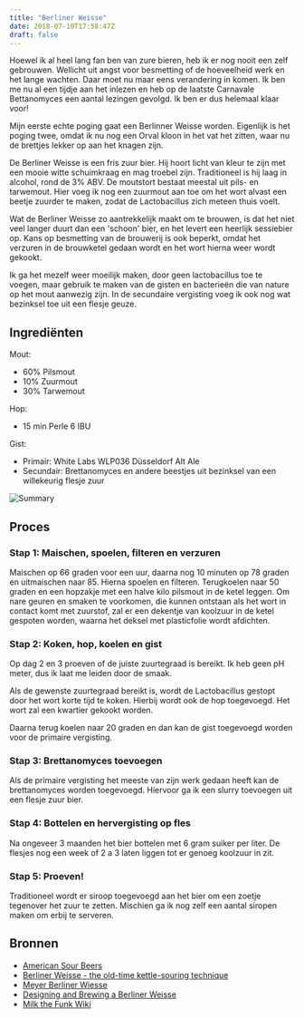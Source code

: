 ```yaml
---
title: "Berliner Weisse"
date: 2018-07-10T17:58:47Z
draft: false
---
```


Hoewel ik al heel lang fan ben van zure bieren, heb ik er nog nooit een zelf
gebrouwen. Wellicht uit angst voor besmetting of de hoeveelheid werk en het
lange wachten. Daar moet nu maar eens verandering in komen. Ik ben me nu al een
tijdje aan het inlezen en heb op de laatste Carnavale Bettanomyces een aantal
lezingen gevolgd. Ik ben er dus helemaal klaar voor!

<!--more-->

Mijn eerste echte poging gaat een Berlinner Weisse worden. Eigenlijk is het
poging twee, omdat ik nu nog een Orval kloon in het vat het zitten, waar nu de
brettjes lekker op aan het knagen zijn.

De Berliner Weisse is een fris zuur bier. Hij hoort licht van kleur te zijn met
een mooie witte schuimkraag en mag troebel zijn. Traditioneel is hij laag in
alcohol, rond de 3% ABV. De moutstort bestaat meestal uit pils- en tarwemout.
Hier voeg ik nog een zuurmout aan toe om het wort alvast een beetje zuurder te
maken, zodat de Lactobacillus zich meteen thuis voelt.

Wat de Berliner Weisse zo aantrekkelijk maakt om te brouwen, is dat het niet
veel langer duurt dan een 'schoon' bier, en het levert een heerlijk sessiebier
op. Kans op besmetting van de brouwerij is ook beperkt, omdat het verzuren in
de brouwketel gedaan wordt en het wort hierna weer wordt gekookt.

Ik ga het mezelf weer moeilijk maken, door geen lactobacillus toe te voegen,
maar gebruik te maken van de gisten en bacterieën die van nature op het mout
aanwezig zijn. In de secundaire vergisting voeg ik ook nog wat bezinksel toe
uit een flesje geuze.

## Ingrediënten

Mout:

 - 60% Pilsmout
 - 10% Zuurmout
 - 30% Tarwemout

Hop:

 - 15 min Perle 6 IBU

Gist:

 - Primair: White Labs WLP036 Düsseldorf Alt Ale
 - Secundair: Brettanomyces en andere beestjes uit bezinksel van een
   willekeurig flesje zuur

![Summary](/images/berlinerweisse001.png)

## Proces

### Stap 1: Maischen, spoelen, filteren en verzuren

Maischen op 66 graden voor een uur, daarna nog 10 minuten op 78 graden en
uitmaischen naar 85. Hierna spoelen en filteren. Terugkoelen naar 50 graden en
een hopzakje met een halve kilo pilsmout in de ketel leggen. Om nare geuren en
smaken te voorkomen, die kunnen ontstaan als het wort in contact komt met
zuurstof, zal er een dekentje van koolzuur in de ketel gespoten worden, waarna
het deksel met plasticfolie wordt afdichten.

### Stap 2: Koken, hop, koelen en gist

Op dag 2 en 3 proeven of de juiste zuurtegraad is bereikt. Ik heb geen
pH meter, dus ik laat me leiden door de smaak.

Als de gewenste zuurtegraad bereikt is, wordt de Lactobacillus gestopt
door het wort korte tijd te koken. Hierbij wordt ook de hop toegevoegd.
Het wort zal een kwartier gekookt worden.

Daarna terug koelen naar 20 graden en dan kan de gist toegevoegd worden
voor de primaire vergisting.

### Stap 3: Brettanomyces toevoegen

Als de primaire vergisting het meeste van zijn werk gedaan heeft kan de
brettanomyces worden toegevoegd. Hiervoor ga ik een slurry toevoegen
uit een flesje zuur bier.

### Stap 4: Bottelen en hervergisting op fles

Na ongeveer 3 maanden het bier bottelen met 6 gram suiker per liter.
De flesjes nog een week of 2 a 3 laten liggen tot er genoeg koolzuur
in zit.

### Stap 5: Proeven!

Traditioneel wordt er siroop toegevoegd aan het bier om een zoetje tegenover
het zuur te zetten. Mischien ga ik nog zelf een aantal siropen maken om erbij
te serveren.

## Bronnen

 - [American Sour Beers](https://www.brewerspublications.com/products/american-sour-beers-innovative-techniques-for-mixed-fermentations)
 - [Berliner Weisse - the old-time kettle-souring technique](https://sourbeernews.com/2012/09/18/berliner-weisse-the-old-time-kettle-souring-technique/)
 - [Meyer Berliner Wiesse](http://www.craftbrewersconference.com/wp-content/uploads/2012_Meyer_Berliner-Weisse.pdf)
 - [Designing and Brewing a Berliner Weisse](http://sourbeerblog.com/designing-brewing-berliner-weisse)
 - [Milk the Funk Wiki](http://www.milkthefunk.com/wiki/Wort_Souring#Souring_in_the_Boiler_.28Kettle_Sour.29)

